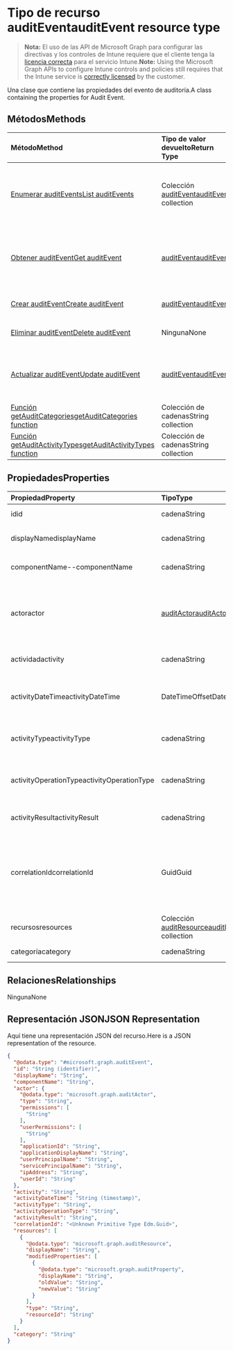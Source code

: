 # <a name="auditevent-resource-type"></a><span data-ttu-id="af263-101">Tipo de recurso auditEvent</span><span class="sxs-lookup"><span data-stu-id="af263-101">auditEvent resource type</span></span>

> <span data-ttu-id="af263-102">**Nota:** El uso de las API de Microsoft Graph para configurar las directivas y los controles de Intune requiere que el cliente tenga la [licencia correcta](https://go.microsoft.com/fwlink/?linkid=839381) para el servicio Intune.</span><span class="sxs-lookup"><span data-stu-id="af263-102">**Note:** Using the Microsoft Graph APIs to configure Intune controls and policies still requires that the Intune service is [correctly licensed](https://go.microsoft.com/fwlink/?linkid=839381) by the customer.</span></span>

<span data-ttu-id="af263-103">Una clase que contiene las propiedades del evento de auditoría.</span><span class="sxs-lookup"><span data-stu-id="af263-103">A class containing the properties for Audit Event.</span></span>
## <a name="methods"></a><span data-ttu-id="af263-104">Métodos</span><span class="sxs-lookup"><span data-stu-id="af263-104">Methods</span></span>
|<span data-ttu-id="af263-105">Método</span><span class="sxs-lookup"><span data-stu-id="af263-105">Method</span></span>|<span data-ttu-id="af263-106">Tipo de valor devuelto</span><span class="sxs-lookup"><span data-stu-id="af263-106">Return Type</span></span>|<span data-ttu-id="af263-107">Descripción</span><span class="sxs-lookup"><span data-stu-id="af263-107">Description</span></span>|
|:---|:---|:---|
|[<span data-ttu-id="af263-108">Enumerar auditEvents</span><span class="sxs-lookup"><span data-stu-id="af263-108">List auditEvents</span></span>](../api/intune_auditing_auditevent_list.md)|<span data-ttu-id="af263-109">Colección [auditEvent](../resources/intune_auditing_auditevent.md)</span><span class="sxs-lookup"><span data-stu-id="af263-109">[auditEvent](../resources/intune_auditing_auditevent.md) collection</span></span>|<span data-ttu-id="af263-110">Enumere las propiedades y las relaciones de los objetos [auditEvent](../resources/intune_auditing_auditevent.md).</span><span class="sxs-lookup"><span data-stu-id="af263-110">List properties and relationships of the [auditEvent](../resources/intune_auditing_auditevent.md) objects.</span></span>|
|[<span data-ttu-id="af263-111">Obtener auditEvent</span><span class="sxs-lookup"><span data-stu-id="af263-111">Get auditEvent</span></span>](../api/intune_auditing_auditevent_get.md)|[<span data-ttu-id="af263-112">auditEvent</span><span class="sxs-lookup"><span data-stu-id="af263-112">auditEvent</span></span>](../resources/intune_auditing_auditevent.md)|<span data-ttu-id="af263-113">Lea las propiedades y las relaciones del objeto [auditEvent](../resources/intune_auditing_auditevent.md).</span><span class="sxs-lookup"><span data-stu-id="af263-113">Read properties and relationships of [plannerTaskDetails](../resources/intune_auditing_auditevent.md) object.</span></span>|
|[<span data-ttu-id="af263-114">Crear auditEvent</span><span class="sxs-lookup"><span data-stu-id="af263-114">Create auditEvent</span></span>](../api/intune_auditing_auditevent_create.md)|[<span data-ttu-id="af263-115">auditEvent</span><span class="sxs-lookup"><span data-stu-id="af263-115">auditEvent</span></span>](../resources/intune_auditing_auditevent.md)|<span data-ttu-id="af263-116">Cree un objeto [auditEvent](../resources/intune_auditing_auditevent.md).</span><span class="sxs-lookup"><span data-stu-id="af263-116">Create a new [plannerBucket](../resources/intune_auditing_auditevent.md) object.</span></span>|
|[<span data-ttu-id="af263-117">Eliminar auditEvent</span><span class="sxs-lookup"><span data-stu-id="af263-117">Delete auditEvent</span></span>](../api/intune_auditing_auditevent_delete.md)|<span data-ttu-id="af263-118">Ninguna</span><span class="sxs-lookup"><span data-stu-id="af263-118">None</span></span>|<span data-ttu-id="af263-119">Elimina un [auditEvent](../resources/intune_auditing_auditevent.md).</span><span class="sxs-lookup"><span data-stu-id="af263-119">Deletes a [auditEvent](../resources/intune_auditing_auditevent.md).</span></span>|
|[<span data-ttu-id="af263-120">Actualizar auditEvent</span><span class="sxs-lookup"><span data-stu-id="af263-120">Update auditEvent</span></span>](../api/intune_auditing_auditevent_update.md)|[<span data-ttu-id="af263-121">auditEvent</span><span class="sxs-lookup"><span data-stu-id="af263-121">auditEvent</span></span>](../resources/intune_auditing_auditevent.md)|<span data-ttu-id="af263-122">Actualice las propiedades de un objeto [auditEvent](../resources/intune_auditing_auditevent.md).</span><span class="sxs-lookup"><span data-stu-id="af263-122">Update the properties of a [calendar](../resources/intune_auditing_auditevent.md) object.</span></span>|
|[<span data-ttu-id="af263-123">Función getAuditCategories</span><span class="sxs-lookup"><span data-stu-id="af263-123">getAuditCategories function</span></span>](../api/intune_auditing_auditevent_getauditcategories.md)|<span data-ttu-id="af263-124">Colección de cadenas</span><span class="sxs-lookup"><span data-stu-id="af263-124">String collection</span></span>|<span data-ttu-id="af263-125">Todavía no documentado</span><span class="sxs-lookup"><span data-stu-id="af263-125">Not yet documented</span></span>|
|[<span data-ttu-id="af263-126">Función getAuditActivityTypes</span><span class="sxs-lookup"><span data-stu-id="af263-126">getAuditActivityTypes function</span></span>](../api/intune_auditing_auditevent_getauditactivitytypes.md)|<span data-ttu-id="af263-127">Colección de cadenas</span><span class="sxs-lookup"><span data-stu-id="af263-127">String collection</span></span>|<span data-ttu-id="af263-128">Todavía no documentado</span><span class="sxs-lookup"><span data-stu-id="af263-128">Not yet documented</span></span>|

## <a name="properties"></a><span data-ttu-id="af263-129">Propiedades</span><span class="sxs-lookup"><span data-stu-id="af263-129">Properties</span></span>
|<span data-ttu-id="af263-130">Propiedad</span><span class="sxs-lookup"><span data-stu-id="af263-130">Property</span></span>|<span data-ttu-id="af263-131">Tipo</span><span class="sxs-lookup"><span data-stu-id="af263-131">Type</span></span>|<span data-ttu-id="af263-132">Descripción</span><span class="sxs-lookup"><span data-stu-id="af263-132">Description</span></span>|
|:---|:---|:---|
|<span data-ttu-id="af263-133">id</span><span class="sxs-lookup"><span data-stu-id="af263-133">id</span></span>|<span data-ttu-id="af263-134">cadena</span><span class="sxs-lookup"><span data-stu-id="af263-134">String</span></span>|<span data-ttu-id="af263-135">Clave de la entidad.</span><span class="sxs-lookup"><span data-stu-id="af263-135">Key of the setting.</span></span>|
|<span data-ttu-id="af263-136">displayName</span><span class="sxs-lookup"><span data-stu-id="af263-136">displayName</span></span>|<span data-ttu-id="af263-137">cadena</span><span class="sxs-lookup"><span data-stu-id="af263-137">String</span></span>|<span data-ttu-id="af263-138">Nombre para mostrar del evento.</span><span class="sxs-lookup"><span data-stu-id="af263-138">Event display name.</span></span>|
|<span data-ttu-id="af263-139">componentName</span><span class="sxs-lookup"><span data-stu-id="af263-139">--componentName</span></span>|<span data-ttu-id="af263-140">cadena</span><span class="sxs-lookup"><span data-stu-id="af263-140">String</span></span>|<span data-ttu-id="af263-141">Nombre del componente.</span><span class="sxs-lookup"><span data-stu-id="af263-141">Component name.</span></span>|
|<span data-ttu-id="af263-142">actor</span><span class="sxs-lookup"><span data-stu-id="af263-142">actor</span></span>|[<span data-ttu-id="af263-143">auditActor</span><span class="sxs-lookup"><span data-stu-id="af263-143">auditActor</span></span>](../resources/intune_auditing_auditactor.md)|<span data-ttu-id="af263-144">Usuario y aplicación de AAD que están asociados al evento de auditoría.</span><span class="sxs-lookup"><span data-stu-id="af263-144">AAD user and application that are associated with the audit event.</span></span>|
|<span data-ttu-id="af263-145">actividad</span><span class="sxs-lookup"><span data-stu-id="af263-145">activity</span></span>|<span data-ttu-id="af263-146">cadena</span><span class="sxs-lookup"><span data-stu-id="af263-146">String</span></span>|<span data-ttu-id="af263-147">Nombre descriptivo de la actividad.</span><span class="sxs-lookup"><span data-stu-id="af263-147">Friendly name of the activity.</span></span>|
|<span data-ttu-id="af263-148">activityDateTime</span><span class="sxs-lookup"><span data-stu-id="af263-148">activityDateTime</span></span>|<span data-ttu-id="af263-149">DateTimeOffset</span><span class="sxs-lookup"><span data-stu-id="af263-149">DateTimeOffset</span></span>|<span data-ttu-id="af263-150">La fecha y hora en UTC a la que se realizó la actividad.</span><span class="sxs-lookup"><span data-stu-id="af263-150">The date time in UTC when the activity was performed.</span></span>|
|<span data-ttu-id="af263-151">activityType</span><span class="sxs-lookup"><span data-stu-id="af263-151">activityType</span></span>|<span data-ttu-id="af263-152">cadena</span><span class="sxs-lookup"><span data-stu-id="af263-152">String</span></span>|<span data-ttu-id="af263-153">El tipo de actividad que se realizó.</span><span class="sxs-lookup"><span data-stu-id="af263-153">The type of activity that was being performed.</span></span>|
|<span data-ttu-id="af263-154">activityOperationType</span><span class="sxs-lookup"><span data-stu-id="af263-154">activityOperationType</span></span>|<span data-ttu-id="af263-155">cadena</span><span class="sxs-lookup"><span data-stu-id="af263-155">String</span></span>|<span data-ttu-id="af263-156">El tipo de operación HTTP de la actividad.</span><span class="sxs-lookup"><span data-stu-id="af263-156">The HTTP operation type of the activity.</span></span>|
|<span data-ttu-id="af263-157">activityResult</span><span class="sxs-lookup"><span data-stu-id="af263-157">activityResult</span></span>|<span data-ttu-id="af263-158">cadena</span><span class="sxs-lookup"><span data-stu-id="af263-158">String</span></span>|<span data-ttu-id="af263-159">El resultado de la actividad.</span><span class="sxs-lookup"><span data-stu-id="af263-159">The result of the submission.</span></span>|
|<span data-ttu-id="af263-160">correlationId</span><span class="sxs-lookup"><span data-stu-id="af263-160">correlationId</span></span>|<span data-ttu-id="af263-161">Guid</span><span class="sxs-lookup"><span data-stu-id="af263-161">Guid</span></span>|<span data-ttu-id="af263-162">El identificador de la solicitud de cliente que se usa para correlacionar las actividades dentro del sistema.</span><span class="sxs-lookup"><span data-stu-id="af263-162">The client request Id that is used to correlate activity within the system.</span></span>|
|<span data-ttu-id="af263-163">recursos</span><span class="sxs-lookup"><span data-stu-id="af263-163">resources</span></span>|<span data-ttu-id="af263-164">Colección [auditResource](../resources/intune_auditing_auditresource.md)</span><span class="sxs-lookup"><span data-stu-id="af263-164">[auditResource](../resources/intune_auditing_auditresource.md) collection</span></span>|<span data-ttu-id="af263-165">Recursos que se están modificando.</span><span class="sxs-lookup"><span data-stu-id="af263-165">Resources being modified.</span></span>|
|<span data-ttu-id="af263-166">categoría</span><span class="sxs-lookup"><span data-stu-id="af263-166">category</span></span>|<span data-ttu-id="af263-167">cadena</span><span class="sxs-lookup"><span data-stu-id="af263-167">String</span></span>|<span data-ttu-id="af263-168">Categoría de auditoría.</span><span class="sxs-lookup"><span data-stu-id="af263-168">Audit category.</span></span>|

## <a name="relationships"></a><span data-ttu-id="af263-169">Relaciones</span><span class="sxs-lookup"><span data-stu-id="af263-169">Relationships</span></span>
<span data-ttu-id="af263-170">Ninguna</span><span class="sxs-lookup"><span data-stu-id="af263-170">None</span></span>
## <a name="json-representation"></a><span data-ttu-id="af263-171">Representación JSON</span><span class="sxs-lookup"><span data-stu-id="af263-171">JSON Representation</span></span>
<span data-ttu-id="af263-172">Aquí tiene una representación JSON del recurso.</span><span class="sxs-lookup"><span data-stu-id="af263-172">Here is a JSON representation of the resource.</span></span>
<!-- {
  "blockType": "resource",
  "keyProperty": "id",
  "@odata.type": "microsoft.graph.auditEvent"
}
-->
``` json
{
  "@odata.type": "#microsoft.graph.auditEvent",
  "id": "String (identifier)",
  "displayName": "String",
  "componentName": "String",
  "actor": {
    "@odata.type": "microsoft.graph.auditActor",
    "type": "String",
    "permissions": [
      "String"
    ],
    "userPermissions": [
      "String"
    ],
    "applicationId": "String",
    "applicationDisplayName": "String",
    "userPrincipalName": "String",
    "servicePrincipalName": "String",
    "ipAddress": "String",
    "userId": "String"
  },
  "activity": "String",
  "activityDateTime": "String (timestamp)",
  "activityType": "String",
  "activityOperationType": "String",
  "activityResult": "String",
  "correlationId": "<Unknown Primitive Type Edm.Guid>",
  "resources": [
    {
      "@odata.type": "microsoft.graph.auditResource",
      "displayName": "String",
      "modifiedProperties": [
        {
          "@odata.type": "microsoft.graph.auditProperty",
          "displayName": "String",
          "oldValue": "String",
          "newValue": "String"
        }
      ],
      "type": "String",
      "resourceId": "String"
    }
  ],
  "category": "String"
}
```



